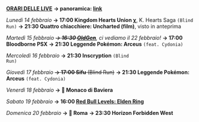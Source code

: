 <b><u>ORARI DELLE LIVE</u></b>
<b>→ panoramica: <a href="https://trello.com/b/iKwdSGf3/sabaku">link</a></b>

<i>Lunedì 14 febbraio</i>
<b>→ 17:00 Kingdom Hearts Union χ</b>, K. Hearts Saga <code>(Blind Run)</code>
<b>→ 21:30 Quattro chiacchiere: Uncharted (film)</b>, visto in anteprima

<i>Martedì 15 febbraio </i>
<i><s><b>→ 16:30 <a href="https://www.twitch.tv/oldgenproject">OldGen</a></b></s>, ci vediamo il 22 febbraio!</i>
<b>→ 17:00 Bloodborne PSX</b>
<b>→ 21:30 Leggende Pokémon: Arceus</b> <code>(feat. Cydonia)</code>

<i>Mercoledì 16 febbraio</i>
<b>→ 21:30 Inscryption</b> <code>(Blind Run)</code>

<i>Giovedì 17 febbraio</i>
<s><b>→ 17:00 Sifu</b> (Blind Run)</s>
<b>→ 21:30 Leggende Pokémon: Arceus</b> <code>(feat. Cydonia)</code>

<i>Venerdì 18 febbraio</i>
<b>→ 🛫 Monaco di Baviera</b>

<i>Sabato 19 febbraio</i>
<b>→ 16:00 <a href="https://www.twitch.tv/redbull">Red Bull Levels: Elden Ring</a></b>

<i>Domenica 20 febbraio</i>
<b>→ 🛬 Roma</b>
<b>→ 23:30 Horizon Forbidden West</b>
